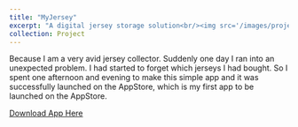```yaml
---
title: "MyJersey"
excerpt: "A digital jersey storage solution<br/><img src='/images/project2.png'>"
collection: Project
---
```


Because I am a very avid jersey collector. Suddenly one day I ran into an unexpected problem. I had started to forget which jerseys I had bought. So I spent one afternoon and evening to make this simple app and it was successfully launched on the AppStore, which is my first app to be launched on the AppStore.

[Download App Here](https://apps.apple.com/us/app/myjersey/id6446954912)


